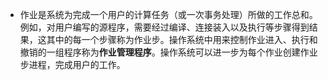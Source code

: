 - 作业是系统为完成一个用户的计算任务（或一次事务处理）所做的工作总和。例如，对用户编写的源程序，需要经过编译、连接装入以及执行等步骤得到结果，这其中的每一个步骤称为作业步。操作系统中用来控制作业进入、执行和撤销的一组程序称为**作业管理程序**。操作系统可以进一步为每个作业创建作业步进程，完成用户的工作。